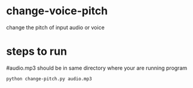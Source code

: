 # change-voice-pitch


change the pitch of input audio or voice

# steps to run

#audio.mp3 should be in same directory where your are running program

`python change-pitch.py audio.mp3`
